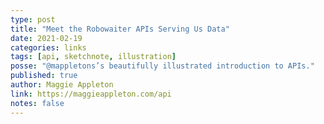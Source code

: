 ```yaml
---
type: post
title: "Meet the Robowaiter APIs Serving Us Data"
date: 2021-02-19
categories: links
tags: [api, sketchnote, illustration]
posse: "@mappletons’s beautifully illustrated introduction to APIs."
published: true
author: Maggie Appleton
link: https://maggieappleton.com/api
notes: false
---
```

